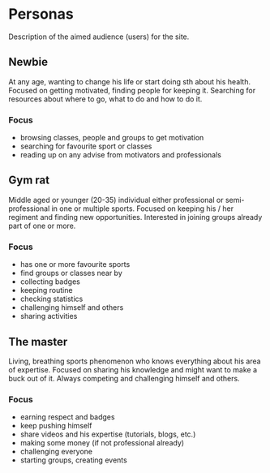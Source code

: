# Personas
Description of the aimed audience (users) for the site.

## Newbie
At any age, wanting to change his life or start doing sth about his health. Focused on getting motivated, finding people for keeping it. Searching for resources about where to go, what to do and how to do it.

### Focus
* browsing classes, people and groups to get motivation
* searching for favourite sport or classes
* reading up on any advise from motivators and professionals

## Gym rat
Middle aged or younger (20-35) individual either professional or semi-professional in one or multiple sports. Focused on keeping his / her regiment and finding new opportunities. Interested in joining groups already part of one or more.

### Focus
* has one or more favourite sports
* find groups or classes near by
* collecting badges
* keeping routine
* checking statistics
* challenging himself and others
* sharing activities

## The master
Living, breathing sports phenomenon who knows everything about his area of expertise. Focused on sharing his knowledge and might want to make a buck out of it. Always competing and challenging himself and others.

### Focus
* earning respect and badges
* keep pushing himself
* share videos and his expertise (tutorials, blogs, etc.)
* making some money (if not professional already)
* challenging everyone
* starting groups, creating events
